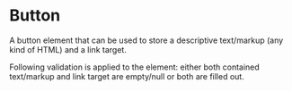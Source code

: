 # Button

A button element that can be used to store a descriptive text/markup (any kind of HTML) and a link target.

Following validation is applied to the element: either both contained text/markup and link target are empty/null or
both are filled out.
